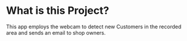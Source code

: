 # What is this Project?

This app employs the webcam to detect new Customers in the recorded area and 
sends an email to shop owners. 
